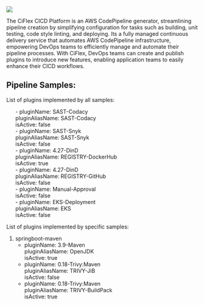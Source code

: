 <img src="http://mrwconsulting.s3-website-us-east-1.amazonaws.com/.images/ciflex-platform.png"/>

The CiFlex CICD Platform is an AWS CodePipeline generator, streamlining pipeline creation by simplifying configuration for tasks such as building, unit testing, code style linting, and deploying. Its a fully managed continuous delivery service that automates AWS CodePipeline infrastructure, empowering DevOps teams to efficiently manage and automate their pipeline processes. With CiFlex, DevOps teams can create and publish plugins to introduce new features, enabling application teams to easily enhance their CICD workflows.

## **Pipeline Samples:**

List of plugins implemented by all samples:
<ol>
    - pluginName: SAST-Codacy <br>
      pluginAliasName: SAST-Codacy <br>
      isActive: false <br>
    - pluginName: SAST-Snyk <br>
      pluginAliasName: SAST-Snyk <br>
      isActive: false <br>
    - pluginName: 4.27-DinD <br>
      pluginAliasName: REGISTRY-DockerHub <br>
      isActive: true <br>
    - pluginName: 4.27-DinD <br>
      pluginAliasName: REGISTRY-GitHub <br>
      isActive: false <br>
    - pluginName: Manual-Approval <br>
      isActive: false <br>
    - pluginName: EKS-Deployment <br>
      pluginAliasName: EKS <br>
      isActive: false <br>
</ol>

List of plugins implemented by specific samples: <br>
1. springboot-maven <br>
    - pluginName: 3.9-Maven <br>
      pluginAliasName: OpenJDK <br>
      isActive: true <br>
    - pluginName: 0.18-Trivy:Maven <br>
      pluginAliasName: TRIVY-JiB <br>
      isActive: false <br>
    - pluginName: 0.18-Trivy:Maven <br>
      pluginAliasName: TRIVY-BuildPack <br>
      isActive: true <br>

